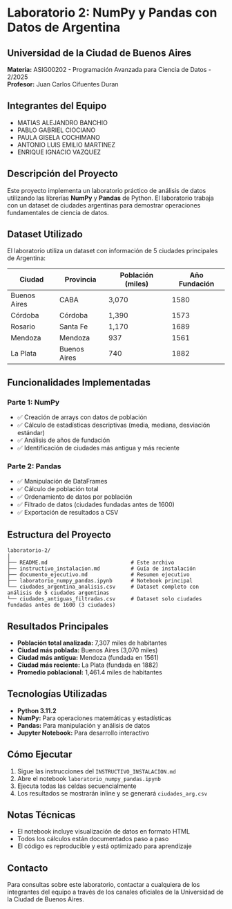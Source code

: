 # Laboratorio 2: NumPy y Pandas con Datos de Argentina

## Universidad de la Ciudad de Buenos Aires
**Materia:** ASIG00202 - Programación Avanzada para Ciencia de Datos - 2/2025  
**Profesor:** Juan Carlos Cifuentes Duran

## Integrantes del Equipo
- MATIAS ALEJANDRO BANCHIO
- PABLO GABRIEL CIOCIANO  
- PAULA GISELA COCHIMANO
- ANTONIO LUIS EMILIO MARTINEZ
- ENRIQUE IGNACIO VAZQUEZ

## Descripción del Proyecto

Este proyecto implementa un laboratorio práctico de análisis de datos utilizando las librerías **NumPy** y **Pandas** de Python. El laboratorio trabaja con un dataset de ciudades argentinas para demostrar operaciones fundamentales de ciencia de datos.

## Dataset Utilizado

El laboratorio utiliza un dataset con información de 5 ciudades principales de Argentina:

| Ciudad | Provincia | Población (miles) | Año Fundación |
|--------|-----------|-------------------|---------------|
| Buenos Aires | CABA | 3,070 | 1580 |
| Córdoba | Córdoba | 1,390 | 1573 |
| Rosario | Santa Fe | 1,170 | 1689 |
| Mendoza | Mendoza | 937 | 1561 |
| La Plata | Buenos Aires | 740 | 1882 |

## Funcionalidades Implementadas

### Parte 1: NumPy
- ✅ Creación de arrays con datos de población
- ✅ Cálculo de estadísticas descriptivas (media, mediana, desviación estándar)
- ✅ Análisis de años de fundación
- ✅ Identificación de ciudades más antigua y más reciente

### Parte 2: Pandas
- ✅ Manipulación de DataFrames
- ✅ Cálculo de población total
- ✅ Ordenamiento de datos por población
- ✅ Filtrado de datos (ciudades fundadas antes de 1600)
- ✅ Exportación de resultados a CSV

## Estructura del Proyecto

```
laboratorio-2/
│
├── README.md                           # Este archivo
├── instructivo_instalacion.md          # Guía de instalación
├── documento_ejecutivo.md              # Resumen ejecutivo
├── laboratorio_numpy_pandas.ipynb      # Notebook principal
└── ciudades_argentina_analisis.csv     # Dataset completo con análisis de 5 ciudades argentinas
└── ciudades_antiguas_filtradas.csv     # Dataset solo ciudades fundadas antes de 1600 (3 ciudades)
```

## Resultados Principales

- **Población total analizada:** 7,307 miles de habitantes
- **Ciudad más poblada:** Buenos Aires (3,070 miles)
- **Ciudad más antigua:** Mendoza (fundada en 1561)
- **Ciudad más reciente:** La Plata (fundada en 1882)
- **Promedio poblacional:** 1,461.4 miles de habitantes

## Tecnologías Utilizadas

- **Python 3.11.2**
- **NumPy:** Para operaciones matemáticas y estadísticas
- **Pandas:** Para manipulación y análisis de datos
- **Jupyter Notebook:** Para desarrollo interactivo

## Cómo Ejecutar

1. Sigue las instrucciones del `INSTRUCTIVO_INSTALACION.md`
2. Abre el notebook `laboratorio_numpy_pandas.ipynb`
3. Ejecuta todas las celdas secuencialmente
4. Los resultados se mostrarán inline y se generará `ciudades_arg.csv`

## Notas Técnicas

- El notebook incluye visualización de datos en formato HTML
- Todos los cálculos están documentados paso a paso
- El código es reproducible y está optimizado para aprendizaje

## Contacto

Para consultas sobre este laboratorio, contactar a cualquiera de los integrantes del equipo a través de los canales oficiales de la Universidad de la Ciudad de Buenos Aires.

